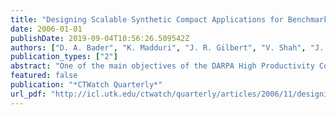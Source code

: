```yaml
---
title: "Designing Scalable Synthetic Compact Applications for Benchmarking High Productivity Computing Systems"
date: 2006-01-01
publishDate: 2019-09-04T10:56:26.509542Z
authors: ["D. A. Bader", "K. Madduri", "J. R. Gilbert", "V. Shah", "J. Kepner", "T. Meuse", "A. Krishnamurthy"]
publication_types: ["2"]
abstract: "One of the main objectives of the DARPA High Productivity Computing Systems (HPCS) program is to reassess the way we define and measure performance, programmability, portability, robustness and ultimately productivity in the High Performance Computing (HPC) domain. This article describes the Scalable Synthetic Compact Applications (SSCA) benchmark suite, a community product delivered under support of the DARPA HPCS program. The SSCA benchmark suite consists of six benchmarks. The first three SSCA benchmarks are specified and described in this article. The last three are to be developed and will relate to simulation. SSCA #1 Bioinformatics Optimal Pattern Matching stresses integer and character operations (no floating point required) and is compute-limited; SSCA #2 Graph Analysis stresses memory access, uses integer operations, is compute-intensive, and is hard to parallelize on most modern systems; and SSCA #3 Synthetic Aperture Radar Application is computationally taxing, seeks a high rate at which answers are generated, and contains a significant file I/O component. These SSCA benchmarks are envisioned to emerge as complements to current scalable micro-benchmarks and complex real applications to measure high-end productivity and system performance. They are also described in sufficient detail to drive novel HPC programming paradigms, as well as architecture development and testing."
featured: false
publication: "*CTWatch Quarterly*"
url_pdf: "http://icl.utk.edu/ctwatch/quarterly/articles/2006/11/designing-scalable-synthetic-compact-applications-for-benchmarking-high-productivity-computing-systems/"
---
```


